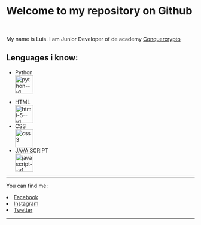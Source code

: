 <!DOCTYPE html>
<p><img src="https://github.com/liskoo1/liskoo1/assets/106185848/eda484f0-e9d3-49ca-a1a9-21c7d56202a0" alt=""></p>
<h1><b>Welcome to my repository on Github</b></h1>
<br>
<p>My name is Luis. I am Junior Developer of  de academy <a href="https://www.conquercrypto.com">Conquercrypto </a></p>
<h2> Lenguages i know:</h2>
<ul>
<li>Python</li>
   <img width="48" height="48" src="https://img.icons8.com/color/48/python--v1.png" alt="python--v1"/>
</p><li>HTML </li>
   <img  width="48" height="48" src="https://img.icons8.com/color/48/html-5--v1.png" alt="html-5--v1"/>
<li>CSS</li>
   <img width="48" height="48" src="https://img.icons8.com/color/48/css3.png" alt="css3"/>
<li>JAVA SCRIPT</li>
   <img width="48" height="48" src="https://img.icons8.com/color/48/javascript--v1.png" alt="javascript--v1"/>
</ul>
<hr>
<p>You can find me:</p>
<li><a href="https://www.facebook.com/luis.requenamellado">Facebook</a></li>
<li><a href="https://www.instagram.com/luisrequenamell/">Instagram</a></li>
<li><a href="https://twitter.com/Liskoo89">Twetter</a></li>
<hr>
<br>
<p><img src="https://github-readme-stats.vercel.app/api?username=liskoo1" alt=""></p>

   
